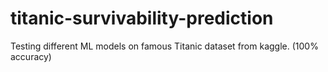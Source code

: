 # titanic-survivability-prediction
Testing different ML models on famous Titanic dataset from kaggle. (100% accuracy)
